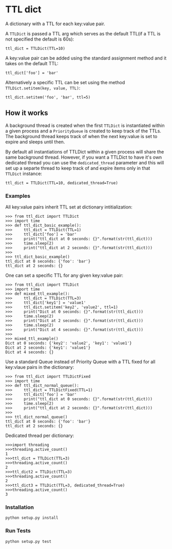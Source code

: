 # TTL dict
A dictionary with a TTL for each key:value pair.

A `TTLDict` is passed a TTL arg which serves as the default TTL(if a TTL is not specified the default is 60s):  

`ttl_dict = TTLDict(TTL=10)`  

A key:value pair can be added using the standard assignment method and it takes on the default TTL:  

`ttl_dict['foo'] = 'bar'`  

Alternatively a specific TTL can be set using the method `TTLDict.setitem(key, value, TTL)`:  

`ttl_dict.setitem('foo', 'bar', ttl=5)`  

## How it works
A background thread is created when the first `TTLDict` is instantiated within a given process and a `PriorityQueue` is created to keep track of the TTLs.  The background thread keeps track of when the next key:value is set to expire and sleeps until then.  

By default all instantiations of TTLDict within a given process will share the same background thread.  However, if you want a TTLDict to have it's own dedicated thread you can use the `dedicated_thread` parameter and this will set up a separte thread to keep track of and expire items only in that `TTLDict` instance:  

`ttl_dict = TTLDict(TTL=10, dedicated_thread=True)`  


### Examples
All key:value pairs inherit TTL set at dictionary intitialization:  

```
>>> from ttl_dict import TTLDict
>>> import time
>>> def ttl_dict_basic_example():
>>>     ttl_dict = TTLDict(TTL=1)
>>>     ttl_dict['foo'] = 'bar'
>>>     print("ttl_dict at 0 seconds: {}".format(str(ttl_dict)))
>>>     time.sleep(2)
>>>     print("ttl_dict at 2 seconds: {}".format(str(ttl_dict)))
>>>
>>> ttl_dict_basic_example()
ttl_dict at 0 seconds: {'foo': 'bar'}
ttl_dict at 2 seconds: {}
```  

One can set a specific TTL for any given key:value pair:  
```
>>> from ttl_dict import TTLDict
>>> import time
>>> def mixed_ttl_example():
>>>     ttl_dict = TTLDict(TTL=3)
>>>     ttl_dict['key1'] = 'value1'
>>>     ttl_dict.setitem('key2', 'value2', ttl=1)
>>>     print("Dict at 0 seconds: {}".format(str(ttl_dict)))
>>>     time.sleep(2)
>>>     print("Dict at 2 seconds: {}".format(str(ttl_dict)))
>>>     time.sleep(2)
>>>     print("Dict at 4 seconds: {}".format(str(ttl_dict)))
>>>
>>> mixed_ttl_example()
Dict at 0 seconds: {'key2': 'value2', 'key1': 'value1'}
Dict at 2 seconds: {'key1': 'value1'}
Dict at 4 seconds: {}
```  

Use a standard Queue instead of Priority Queue with a TTL fixed for all key:vlaue pairs in the dictionary:  
```
>>> from ttl_dict import TTLDictFixed
>>> import time
>>> def ttl_dict_normal_queue():
>>>     ttl_dict = TTLDictFixed(TTL=1)
>>>     ttl_dict['foo'] = 'bar'
>>>     print("ttl_dict at 0 seconds: {}".format(str(ttl_dict)))
>>>     time.sleep(2)
>>>     print("ttl_dict at 2 seconds: {}".format(str(ttl_dict)))
>>>
>>> ttl_dict_normal_queue()
ttl_dict at 0 seconds: {'foo': 'bar'}
ttl_dict at 2 seconds: {}
```

Dedicated thread per dictionary:  
```
>>>import threading
>>>threading.active_count()
1
>>>ttl_dict = TTLDict(TTL=3)
>>>threading.active_count()
2
>>>ttl_dict2 = TTLDict(TTL=3)
>>>threading.active_count()
2
>>>ttl_dict3 = TTLDict(TTL=3, dedicated_thread=True)
>>>threading.active_count()
3
```

### Installation

```
python setup.py install
```

### Run Tests

```
python setup.py test
```

